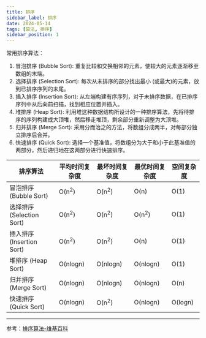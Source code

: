 ```yaml
---
title: 排序
sidebar_label: 排序
date: 2024-05-14
tags: [算法, 排序]
sidebar_position: 1
---
```


常用排序算法：
1. 冒泡排序 (Bubble Sort): 重复比较和交换相邻的元素，使较大的元素逐渐移至数组的末端。
2. 选择排序 (Selection Sort): 每次从未排序的部分找出最小 (或最大)的元素，放到已排序序列的末尾。
3. 插入排序 (Insertion Sort): 从左端构建有序序列，对于未排序数据，在已排序序列中从后向前扫描，找到相应位置并插入。
4. 堆排序 (Heap Sort): 利用堆这种数据结构所设计的一种排序算法，先将待排序的序列构建成大顶堆，然后移走堆顶，剩余部分重新调整为大顶堆。
5. 归并排序 (Merge Sort): 采用分而治之的方法，将数组分成两半，对每部分独立排序后合并。
6. 快速排序 (Quick Sort): 选择一个基准值，将数组分为大于和小于此基准值的两部分，然后递归地在这两部分进行快速排序。

| 排序算法                  | 平均时间复杂度   | 最坏时间复杂度   | 最优时间复杂度   | 空间复杂度 |
| ------------------------- | ---------------- | ---------------- | ---------------- | ---------- |
| 冒泡排序 (Bubble Sort)    | O(n<sup>2</sup>) | O(n<sup>2</sup>) | O(n)             | O(1)       |
| 选择排序 (Selection Sort) | O(n<sup>2</sup>) | O(n<sup>2</sup>) | O(n<sup>2</sup>) | O(1)       |
| 插入排序 (Insertion Sort) | O(n<sup>2</sup>) | O(n<sup>2</sup>) | O(n)             | O(1)       |
| 堆排序 (Heap Sort)        | O(nlogn)         | O(nlogn)         | O(nlogn)         | O(1)       |
| 归并排序 (Merge Sort)     | O(nlogn)         | O(nlogn)         | O(nlogn)         | O(n)       |
| 快速排序 (Quick Sort)     | O(nlogn)         | O(n<sup>2</sup>) | O(nlogn)         | O(logn)    | 

---

参考：[排序算法-维基百科](https://zh.wikipedia.org/wiki/%E6%8E%92%E5%BA%8F%E7%AE%97%E6%B3%95)